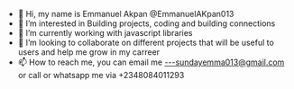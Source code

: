 - 👋 Hi, my name is Emmanuel Akpan @EmmanuelAKpan013
- 👀 I’m interested in Building projects, coding and building connections
- 🌱 I’m currently working with javascript libraries
- 💞️ I’m looking to collaborate on different projects that will be useful to users and help me grow in my carreer
- 📫 How to reach me, you can email me ---sundayemma013@gmail.com or call or whatsapp me via +2348084011293

<!---
EmmanuelAKpan013/EmmanuelAKpan013 is a ✨ special ✨ repository because its `README.md` (this file) appears on your GitHub profile.
You can click the Preview link to take a look at your changes.
--->

